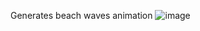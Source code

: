 Generates beach waves animation
![image](https://github.com/ildarnm/beachx/assets/5478655/1bf1c748-4903-43fe-8c09-07b7297eceff)
